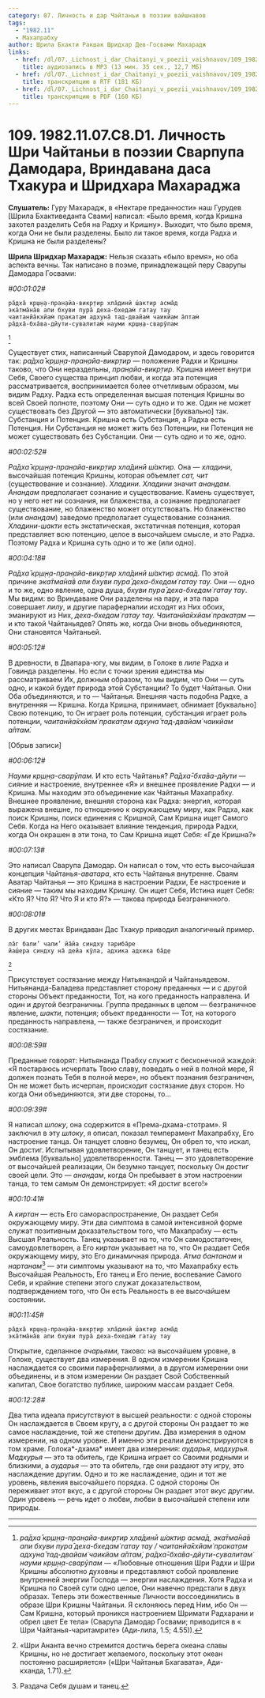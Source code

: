 ```yaml
---
category: 07. Личность и дар Чайтаньи в поэзии вайшнавов
tags:
  - "1982.11"
  - Махапрабху
author: Шрила Бхакти Ракшак Шридхар Дев-Госвами Махарадж
links:
  - href: /dl/07._Lichnost_i_dar_Chaitanyi_v_poezii_vaishnavov/109_1982.11.07.C8.D1_SridharMj_Lichnost_Shri_Chajtani_v_pojezii_Svarpupa_Damodara_Vrindavana_dasa_Thakura_i_Shridhara_Maharadzha.mp3
    title: аудиозапись в MP3 (13 мин. 35 сек., 12,7 МБ)
  - href: /dl/07._Lichnost_i_dar_Chaitanyi_v_poezii_vaishnavov/109_1982.11.07.C8.D1_SridharMj_Lichnost_Shri_Chajtani_v_pojezii_Svarpupa_Damodara_Vrindavana_dasa_Thakura_i_Shridhara_Maharadzha.rtf
    title: транскрипцию в RTF (181 КБ)
  - href: /dl/07._Lichnost_i_dar_Chaitanyi_v_poezii_vaishnavov/109_1982.11.07.C8.D1_SridharMj_Lichnost_Shri_Chajtani_v_pojezii_Svarpupa_Damodara_Vrindavana_dasa_Thakura_i_Shridhara_Maharadzha.pdf
    title: транскрипцию в PDF (160 КБ)
---
```


# 109. 1982.11.07.C8.D1. Личность Шри Чайтаньи в поэзии Сварпупа Дамодара, Вриндавана даса Тхакура и Шридхара Махараджа

**Слушатель:** Гуру Махарадж, в «Нектаре преданности» наш Гурудев [Шрила Бхактиведанта Свами] написал: «Было время, когда Кришна захотел разделить Себя на Радху и Кришну». Выходит, что было время, когда Они не были разделены. Было ли такое время, когда Радха и Кришна не были разделены?

**Шрила Шридхар Махарадж:** Нельзя сказать «было время», но оба аспекта вечны. Так написано в поэме, принадлежащей перу Сварупы Дамодара Госвами:

*#00:01:02#*

    ра̄дха̄ кр̣ш̣н̣а-пран̣айа-викр̣тир хла̄динӣ ш́актир асма̄д
    эка̄тма̄на̄в апи бхуви пура̄ деха-бхедам̇ гатау тау
    чаитанйа̄кхйам̇ пракат̣ам адхуна̄ тад-двайам̇ чаикйам а̄птам̇
    ра̄дха̄-бха̄ва-дйути-сувалитам̇ науми кр̣ш̣н̣а-сварӯпам
[^_ftn1]

Существует стих, написанный Сварупой Дамодаром, и здесь говорится так: *ра̄дха̄ кр̣ш̣н̣а-пран̣айа-викр̣тир* — положение Радхи и Кришны таково, что Они нераздельны, *пран̣айа-викр̣тир*. Кришна имеет внутри Себя, Своего существа принцип любви, и когда эта потенция рассматривается, воспринимается более отчетливым образом, мы видим Радху. Радха есть определенная высшая потенция Кришны во всей Своей полноте, поэтому Они — суть одно и то же. Один не может существовать без Другой — это автоматически [буквально] так. Субстанция и Потенция. Кришна есть Субстанция, а Радха есть Потенция. Ни Субстанция не может жить без Потенции, ни Потенция не может существовать без Субстанции. Они — суть одно и то же, одно.

*#00:02:52#*

*Ра̄дха̄ кр̣ш̣н̣а-пран̣айа-викр̣тир хла̄динӣ ш́актир.* Она — *хладини*, высочайшая потенция Кришны, которая объемлет *сат, чит* (существование и сознание). *Хладини. Хладини* значит *анандам*. *Анандам* предполагает сознание и существование. Камень существует, но у него нет ни сознания, ни блаженства, а сознание предполагает существование, но блаженство может отсутствовать. Но блаженство (или *анандам*) заведомо предполагает существование сознания. *Хладини-шакти* есть экстатическая, экстатичная потенция, которая представляет всю потенцию, целое в высочайшем смысле, и это Радха. Поэтому Радха и Кришна суть одно и то же (или одно).

*#00:04:18#*

*Ра̄дха̄ кр̣ш̣н̣а-пран̣айа-викр̣тир хла̄динӣ ш́актир асма̄д.* По этой причине *эка̄тма̄на̄в апи бхуви пура̄ деха-бхедам̇ гатау тау.* Они — одно и то же, одно явление, одна душа, *бхуви пура̄ деха-бхедам̇ гатау тау*. Мы видим: во Вриндаване Они разделены на пару, и эта пара совершает *лилу*, и другие параферналии исходят из Них обоих, эманируют из Них, *деха-бхедам̇ гатау тау. Чаитанйа̄кхйам̇ пракат̣ам* — и кто такой Чайтаньядев? Опять же, когда Они вновь объединяются, Они становятся Чайтаньей.

*#00:05:12#*

В древности, в Двапара-югу, мы видим, в Голоке в *лиле* Радха и Говинда разделены. Но если с точки зрения единства мы рассматриваем Их, должным образом, то мы видим, что Они — суть одно, и какой будет природа этой Субстанции? То будет Чайтанья. Они Оба объединяются, и то — Чайтанья. Внешняя часть подобна Радхе, а внутренняя — Кришна. Когда Кришна, принимает, обнимает [буквально] Свою потенцию, то Он играет роль потенции, субстанция играет роль потенции, *чаитанйа̄кхйам̇ пракат̣ам адхуна̄ тад-двайам̇ чаикйам а̄птам̇.*

[Обрыв записи]

*#00:06:12#*

*Науми кр̣ш̣н̣а-сварӯпам.* И кто есть Чайтанья? *Ра̄дха̄-бха̄ва-дйути* — сияние и настроение, внутреннее «Я» и внешнее проявление Радхи — и Кришна. Мы находим это объединение как Чайтанья Махапрабху. Внешнее проявление, внешняя сторона как Радха: энергия, которая выражена внешне, по отношению к окружающему миру, как Радха, как поиск Кришны, поиск единения с Кришной, Сам Кришна ищет Самого Себя. Когда на Него оказывает влияние тенденция, природа Радхи, когда Он окрашен в эти тона, то Сам Кришна ищет Себя: «Где Кришна?»

*#00:07:13#*

Это написал Сварупа Дамодар. Он написал о том, что есть высочайшая концепция Чайтанья-*аватара*, кто есть Чайтанья внутренне. Сваям Аватар Чайтанья — это Кришна в настроении Радхи, Ее настроение и сияние — таким мы находим Кришну. Он ищет Себя, Истина ищет Себя: «Кто Я? Что Я? Что Я и кто Я?» — такова природа Безграничного.

*#00:08:01#*

В других местах Вриндаван Дас Тхакур приводил аналогичный пример.

    ла̄г бали’ чали’ йа̄йа синдху тариба̄ре
    йаш́ера синдху на̄ дейа кӯла, адхика адхика ба̄д̣е
[^_ftn2]

Присутствует состязание между Нитьянандой и Чайтаньядевом. Нитьянанда-Баладева представляет сторону преданных — и с другой стороны Объект преданности, Тот, на кого преданность направлена. И один и другой безграничны. Группа преданных в целом — безграничное явление, *шакти*, потенция; объект преданности — Тот, на которого преданность направлена, — также безграничен, и происходит состязание.

*#00:08:59#*

Преданные говорят: Нитьянанда Прабху служит с бесконечной жаждой: «Я постараюсь исчерпать Твою славу, поведать о ней в полной мере, Я должен познать Тебя в полной мере», но объект познания безграничен, Он не может быть исчерпан, происходит состязание двух сторон. Но когда Они объединяются, эти две стороны, то…

*#00:09:39#*

Я написал *шлоку*, она содержится в «Према-дхама-стотрам». Я заключил в эту *шлоку*, я описал, показал темперамент Махапрабху, Его настроение танца. Он танцует словно безумец, Он обрел то, что искал, Он достиг. Испытывая удовлетворение, Он танцует, и танец есть эмблема [буквально] удовлетворенности. Танец — это удовлетворение от высочайшей реализации, Он безумно танцует, поскольку Он достиг своей цели. Это — *анандам*, когда Он пребывает в этом настроении танца, то тем самым Он демонстрирует: «Я достиг всего!»

*#00:10:41#*

А *киртан* — есть Его самораспространение, Он раздает Себя окружающему миру. Эти два симптома в самой интенсивной форме служат позитивным доказательством того, что Махапрабху — есть Высшая Реальность. Танец указывает на то, что Он самодостаточен, самоудовлетворен, а Его *киртан* указывает на то, что Он раздает Себя окружающему миру, это Его динамичная природа. *Атма бантанам* и *нартанам*[^_ftn3] — эти симптомы указывают на то, что Махапрабху есть Высочайшая Реальность, Его танец и Его пение, воспевание Самого Себя, и крайние степени этого служат доказательством, подтверждением того, что Он есть Реальность в ее высочайшем состоянии.

*#00:11:45#*

    ра̄дха̄ кр̣ш̣н̣а-пран̣айа-викр̣тир хла̄динӣ ш́актир асма̄д
    эка̄тма̄на̄в апи бхуви пура̄ деха-бхедам̇ гатау тау

Открытие, сделанное *ачарьями*, таково: на высочайшем уровне, в Голоке, существует два измерения. В одном измерении Кришна наслаждается со своими параферналиями, а в другом измерении они объединены, и в этом измерении Он раздает Свой Собственный капитал, Свое богатство публике, широким массам раздает Себя.

*#00:12:28#*

Два типа идеала присутствуют в высшей реальности: с одной стороны Он наслаждается в Своем кругу, а с другой стороны Он раздает то же самое наслаждение, той же степени другим. Два измерения в одном измерении, на одном уровне. И именно эти реалии демонстрируются в том храме. Голока*-дхама* имеет два измерения: *аударья*, *мадхурья. Мадхурья* — это та обитель, где Кришна играет со Своими родными и близкими, а *аударья* — это та обитель, где они раздают эту игру, это наслаждение другим. Одно и то же наслаждение, один и тот же уровень, явления высочайшего порядка. С одной стороны Он переживает этот вкус, а с другой стороны Он раздает этот вкус другим. Один уровень — речь идет о любви, любви в высочайшей степени или природы.

---

[^_ftn1]: *ра̄дха̄ кр̣ш̣н̣а-пран̣айа-викр̣тир хла̄динӣ ш́актир асма̄д, эка̄тма̄на̄в апи бхуви пура̄ деха-бхедам̇ гатау тау / чаитанйа̄кхйам̇ пракат̣ам адхуна̄ тад-двайам̇ чаикйам а̄птам̇, ра̄дха̄-бха̄ва-дйути-сувалитам̇ науми кр̣ш̣н̣а-сварӯпам* — «Любовные отношения Шри Радхи и Шри Кришны абсолютно духовны и представляют собой проявление внутренней энергии Господа — энергии наслаждения. Хотя Радха и Кришна по Своей сути одно целое, Они навечно предстали в двух образах. Теперь эти божественные Личности воссоединились в образе Шри Кришны Чайтаньи. Я склоняюсь перед Ним, ибо Он — Сам Кришна, который проникся настроением Шримати Радхарани и обрел цвет Ее тела» (Сварупа Дамодар Госвами; приводится в « Шри Чайтанья-чаритамрите» (Ади-лила, 1.5; 4.55)).

[^_ftn2]: «Шри Ананта вечно стремится достичь берега океана славы Кришны, но не достигает желаемого, поскольку этот океан постоянно расширяется» («Шри Чайтанья Бхагавата», Ади-кханда, 1.71).

[^_ftn3]: Раздача Себя душам и танец.

